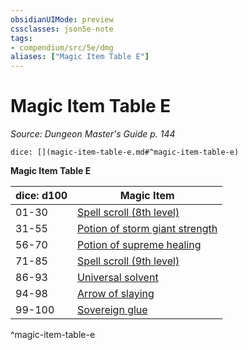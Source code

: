 ```yaml
---
obsidianUIMode: preview
cssclasses: json5e-note
tags:
- compendium/src/5e/dmg
aliases: ["Magic Item Table E"]
---
```

# Magic Item Table E
*Source: Dungeon Master's Guide p. 144* 

`dice: [](magic-item-table-e.md#^magic-item-table-e)`

**Magic Item Table E**

| dice: d100 | Magic Item |
|------------|------------|
| 01-30 | [Spell scroll (8th level)](/compendium/items/spell-scroll-8th-level.md) |
| 31-55 | [Potion of storm giant strength](/compendium/items/potion-of-storm-giant-strength.md) |
| 56-70 | [Potion of supreme healing](/compendium/items/potion-of-supreme-healing.md) |
| 71-85 | [Spell scroll (9th level)](/compendium/items/spell-scroll-9th-level.md) |
| 86-93 | [Universal solvent](/compendium/items/universal-solvent.md) |
| 94-98 | [Arrow of slaying](/compendium/items/arrow-of-slaying.md) |
| 99-100 | [Sovereign glue](/compendium/items/sovereign-glue.md) |
^magic-item-table-e